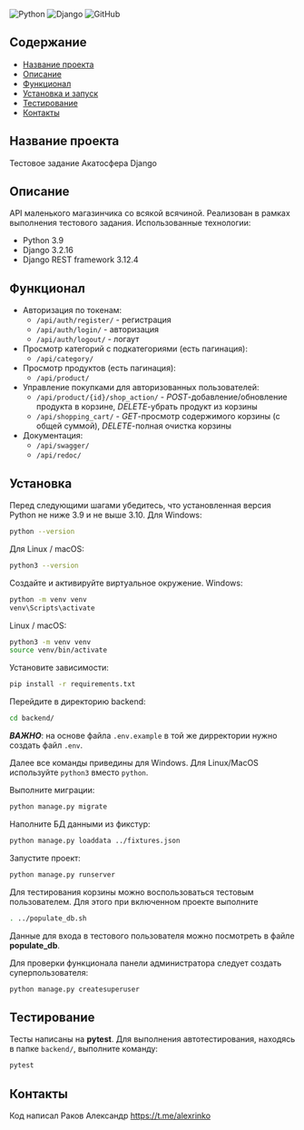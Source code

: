 ![Python](https://img.shields.io/badge/python-3670A0?style=for-the-badge&logo=python&logoColor=ffdd54) ![Django](https://img.shields.io/badge/django-%23092E20.svg?style=for-the-badge&logo=django&logoColor=white) ![GitHub](https://img.shields.io/badge/github-%23121011.svg?style=for-the-badge&logo=github&logoColor=white)

## Содержание
- [Название проекта](#название-проекта)
- [Описание](#описание)
- [Функционал](#функционал)
- [Установка и запуск](#установка)
- [Тестирование](#тестирование)
- [Контакты](#контакты)

## Название проекта
Тестовое задание Акатосфера Django

## Описание

API маленького магазинчика со всякой всячиной. Реализован в рамках выполнения тестового задания.
Использованные технологии:
- Python 3.9
- Django 3.2.16
- Django REST framework 3.12.4

## Функционал

- Авторизация по токенам:
    - `/api/auth/register/` - регистрация
    - `/api/auth/login/` - авторизация
    - `/api/auth/logout/` - логаут
- Просмотр категорий с подкатегориями (есть пагинация):
    - `/api/category/`
- Просмотр продуктов (есть пагинация):
    - `/api/product/`
- Управление покупками для авторизованных пользователей:
    - `/api/product/{id}/shop_action/` - *POST*-добавление/обновление продукта в корзине, *DELETE*-убрать продукт из корзины
    - `/api/shopping_cart/` - *GET*-просмотр содержимого корзины (с общей суммой), *DELETE*-полная очистка корзины
- Документация:
    - `/api/swagger/`
    - `/api/redoc/`

## Установка

Перед следующими шагами убедитесь, что установленная версия Python не ниже 3.9 и не выше 3.10.
Для Windows:
```bash
python --version
```
Для Linux / macOS:
```bash
python3 --version
```

Создайте и активируйте виртуальное окружение.
Windows:
```bash
python -m venv venv
venv\Scripts\activate
```
Linux / macOS:
```bash
python3 -m venv venv
source venv/bin/activate
```

Установите зависимости:
```bash
pip install -r requirements.txt
```

Перейдите в директорию backend:
```bash
cd backend/
```

***ВАЖНО***: на основе файла `.env.example` в той же дирректории нужно создать файл `.env`.

Далее все команды приведины для Windows. Для Linux/MacOS используйте `python3` вместо `python`.

Выполните миграции:
```bash
python manage.py migrate
```

Наполните БД данными из фикстур:
```bash
python manage.py loaddata ../fixtures.json
```

Запустите проект:
```bash
python manage.py runserver
```

Для тестирования корзины можно воспользоваться тестовым пользователем. Для этого при включенном проекте выполните
```bash
. ../populate_db.sh
```
Данные для входа в тестового пользователя можно посмотреть в файле **populate_db**.

Для проверки функционала панели администратора следует создать суперпользователя:
```bash
python manage.py createsuperuser
```

## Тестирование

Тесты написаны на **pytest**.
Для выполнения автотестирования, находясь в папке `backend/`, выполните команду:
```bash
pytest
```

## Контакты

Код написал Раков Александр https://t.me/alexrinko
